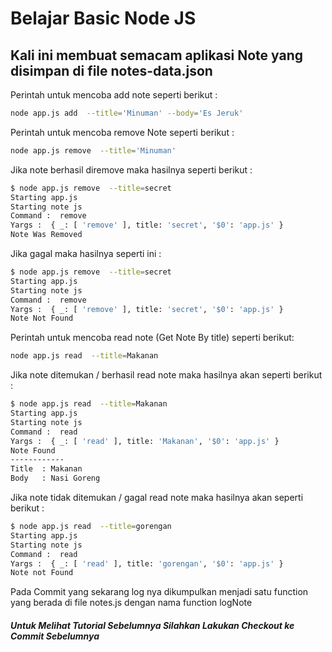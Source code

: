 # Belajar Basic Node JS


## Kali ini membuat semacam aplikasi Note yang disimpan di file notes-data.json

Perintah untuk mencoba add note seperti berikut :

```bash
node app.js add  --title='Minuman' --body='Es Jeruk'
```


Perintah untuk mencoba remove Note seperti berikut :

```bash
node app.js remove  --title='Minuman'
```

Jika note berhasil diremove maka hasilnya seperti berikut :

```bash
$ node app.js remove  --title=secret
Starting app.js
Starting note js
Command :  remove
Yargs :  { _: [ 'remove' ], title: 'secret', '$0': 'app.js' }
Note Was Removed
```

Jika gagal maka hasilnya seperti ini :

```bash
$ node app.js remove  --title=secret
Starting app.js
Starting note js
Command :  remove
Yargs :  { _: [ 'remove' ], title: 'secret', '$0': 'app.js' }
Note Not Found
```

Perintah untuk mencoba read note (Get Note By title) seperti berikut:

```bash
node app.js read  --title=Makanan
```

Jika note ditemukan / berhasil read note maka hasilnya akan seperti berikut :

```bash
$ node app.js read  --title=Makanan
Starting app.js
Starting note js
Command :  read
Yargs :  { _: [ 'read' ], title: 'Makanan', '$0': 'app.js' }
Note Found
------------
Title  : Makanan
Body   : Nasi Goreng
```

Jika note tidak ditemukan / gagal read note maka hasilnya akan seperti berikut :

```bash
$ node app.js read  --title=gorengan
Starting app.js
Starting note js
Command :  read
Yargs :  { _: [ 'read' ], title: 'gorengan', '$0': 'app.js' }
Note not Found
```

Pada Commit yang sekarang log nya dikumpulkan menjadi satu function yang berada di file notes.js dengan nama function logNote

##### Untuk Melihat Tutorial Sebelumnya Silahkan Lakukan Checkout ke Commit Sebelumnya

